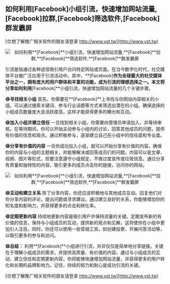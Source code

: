 ## **如何利用**[Facebook]**小组引流，快速增加网站流量,**[Facebook]**拉群,**[Facebook]**筛选软件,**[Facebook]**群发霸屏**

[😍想了解推广相关软件的朋友请登录 http://www.vst.tw](http://www.vst.tw)

 <center><img src="https://vst.tw/MP4/tuiguang/png/5.png" alt="如何利用**[Facebook]**小组引流，快速增加网站流量,**[Facebook]**拉群,**[Facebook]**筛选软件,**[Facebook]**群发霸屏"></center>

引流是指通过各种途径吸引用户访问特定网站或页面。在当今数字化时代，社交媒体平台被广泛应用于引流活动中。其中，**[Facebook]**作为全球最大的社交媒体平台之一，拥有庞大的用户群体和丰富的功能，成为引流的理想选择之一。本文将分享如何利用**[Facebook]**小组引流，快速增加网站流量的几个关键步骤。

**😄寻找相关小组**
首先，你需要在**[Facebook]**上寻找与你网站内容相关的小组。可以通过搜索关键词、参与行业话题等方式来筛选出潜在的小组。确保选择的小组成员数量庞大且活跃度高，这样才能获得更多的曝光和互动。

**😄加入小组并建立信任**
一旦找到相关小组，你需要向管理员申请加入，并等待审核。在等待期间，你可以开始主动参与小组内的讨论，回答其他成员的问题，提供有价值的信息和观点。通过积极参与，逐渐建立自己在小组中的信任度和专业度。

**😄分享有价值的内容**
一旦你成功加入小组，就可以开始分享有价值的内容。确保你的内容与小组的主题相关，并能够解决或回答成员们的问题。内容可以是文章、视频、图片等形式，但要注意遵守小组规定，不做过度宣传或垃圾信息。通过分享有质量和独特性的内容，吸引更多的成员点击你的链接，访问你的网站。

 <center><img src="https://vst.tw/MP4/tuiguang/png/1.png" alt="如何利用**[Facebook]**小组引流，快速增加网站流量,**[Facebook]**拉群,**[Facebook]**筛选软件,**[Facebook]**群发霸屏"></center>

**😄互动和建立关系**
除了分享内容，你还应该积极地与其他成员互动。回复他们对你分享内容的评论，提出问题或寻求建议。通过建立良好的关系，你能够增加你的知名度和影响力，并获得更多的点击和转化率。

**😄定期更新内容**
持续地更新内容是吸引用户并保持流量的关键。定期发布新的有价值的信息，保持与小组成员的互动，提供新的观点和见解，这将使你在小组中更加引人注目。同时，你还可以使用一些营销工具，如创建投票、开展问答活动等，以吸引更多的参与和访问。

**😄总结：**
利用**[Facebook]**小组进行引流，并非仅仅是简单地分享链接。关键在于理解小组成员的需求，并提供高质量、有价值的内容。通过与小组成员的互动、建立信任和定期更新内容，你将能够快速增加网站流量，并获得更多的用户转化和长期的品牌影响力。记住，持续的努力和耐心是成功引流的关键。

[😍想了解推广相关软件的朋友请登录 http://www.vst.tw](http://www.vst.tw)



